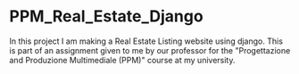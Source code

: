 # PPM_Real_Estate_Django
In this project I am making a Real Estate Listing website using django. This is part of an assignment given to me by our professor for the "Progettazione and Produzione Multimediale (PPM)" course at my university.

